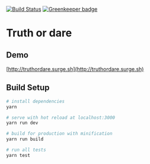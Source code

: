 [![Build Status](https://travis-ci.org/RedTn/TruthOrDare.svg?branch=master)](https://travis-ci.org/RedTn/TruthOrDare)
[![Greenkeeper badge](https://badges.greenkeeper.io/RedTn/TruthOrDare.svg)](https://greenkeeper.io/)

# Truth or dare
## Demo

[http://truthordare.surge.sh](http://truthordare.surge.sh)
## Build Setup

``` bash
# install dependencies
yarn

# serve with hot reload at localhost:3000
yarn run dev

# build for production with minification
yarn run build

# run all tests
yarn test
```
